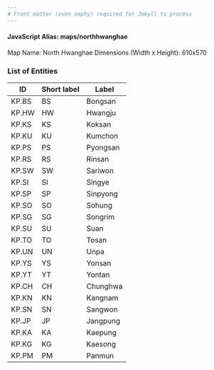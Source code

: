 ```yaml
---
# Front matter (even empty) required for Jekyll to process
---
```


#### JavaScript Alias: maps/northhwanghae

Map Name: North Hwanghae
Dimensions (Width x Height): 610x570





### List of Entities

ID | Short label | Label
---|---|---|
KP.BS|BS|Bongsan
KP.HW|HW|Hwangju
KP.KS|KS|Koksan
KP.KU|KU|Kumchon
KP.PS|PS|Pyongsan
KP.RS|RS|Rinsan
KP.SW|SW|Sariwon
KP.SI|SI|Singye
KP.SP|SP|Sinpyong
KP.SO|SO|Sohung
KP.SG|SG|Songrim
KP.SU|SU|Suan
KP.TO|TO|Tosan
KP.UN|UN|Unpa
KP.YS|YS|Yonsan
KP.YT|YT|Yontan
KP.CH|CH|Chunghwa
KP.KN|KN|Kangnam
KP.SN|SN|Sangwon
KP.JP|JP|Jangpung
KP.KA|KA|Kaepung
KP.KG|KG|Kaesong
KP.PM|PM|Panmun